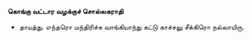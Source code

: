 **கொங்கு வட்டார வழக்குச் சொல்லகராதி**
- தாயத்து. எந்தரொ மந்திரிச்சு வாங்கியாந்து கட்டு காச்சலு சீக்கிரொ நல்லாயிரு.

